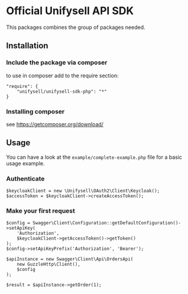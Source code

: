 # Official Unifysell API SDK

This packages combines the group of packages needed.

## Installation

### Include the package via composer

to use in composer add to the require section:
    
    "require": {
        "unifysell/unifysell-sdk-php": "*"
    }

### Installing composer

see https://getcomposer.org/download/

## Usage

You can have a look at the `example/complete-example.php` file for a basic usage example.

### Authenticate

    $keycloakClient = new \Unifysell\OAuth2\Client\Keycloak();
    $accessToken = $keycloakClient->createAccessToken();

### Make your first request

    $config = Swagger\Client\Configuration::getDefaultConfiguration()->setApiKey(
        'Authorization', 
        $keycloakClient->getAccessToken()->getToken()
    );
    $config->setApiKeyPrefix('Authorization', 'Bearer');
    
    $apiInstance = new Swagger\Client\Api\OrdersApi(
        new GuzzleHttp\Client(),
        $config
    );
    
    $result = $apiInstance->getOrder(1);
